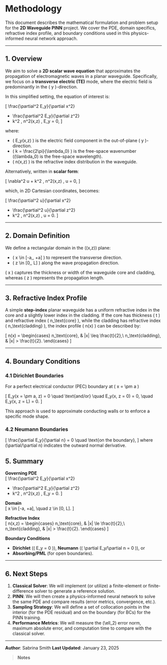 # Methodology

This document describes the mathematical formulation and problem setup for the **2D Waveguide PINN** project. We cover the PDE, domain specifics, refractive index profile, and boundary conditions used in this physics-informed neural network approach.

---

## 1. Overview

We aim to solve a **2D scalar wave equation** that approximates the propagation of electromagnetic waves in a planar waveguide. Specifically, we focus on a **transverse electric (TE)** mode, where the electric field is predominantly in the \( y \)-direction.

In this simplified setting, the equation of interest is:

\[
\frac{\partial^2 E_y}{\partial x^2}
+ \frac{\partial^2 E_y}{\partial z^2}
+ k^2 \, n^2(x,z) \, E_y = 0,
\]

where:

- \( E_y(x,z) \) is the electric field component in the out-of-plane \( y \)-direction.  
- \( k = \frac{2\pi}{\lambda_0} \) is the free-space wavenumber (\(\lambda_0\) is the free-space wavelength).  
- \( n(x,z) \) is the refractive index distribution in the waveguide.

Alternatively, written in **scalar form**:

\[
\nabla^2 u + k^2 \, n^2(x,z) \, u = 0,
\]

which, in 2D Cartesian coordinates, becomes:

\[
\frac{\partial^2 u}{\partial x^2}
+ \frac{\partial^2 u}{\partial z^2}
+ k^2 \, n^2(x,z) \, u = 0.
\]

---

## 2. Domain Definition

We define a rectangular domain in the \((x,z)\) plane:

- \( x \in [-a,\, +a] \) to represent the transverse direction.  
- \( z \in [0,\, L] \) along the wave propagation direction.

\( x \) captures the thickness or width of the waveguide core and cladding, whereas \( z \) represents the propagation length.

---

## 3. Refractive Index Profile

A simple **step-index** planar waveguide has a uniform refractive index in the core and a slightly lower index in the cladding. If the core has thickness \( t \) and refractive index \( n_\text{core} \), while the cladding has refractive index \( n_\text{cladding} \), the index profile \( n(x) \) can be described by:

\[
n(x) = 
\begin{cases}
n_\text{core}, & |x| \leq \frac{t}{2},\\
n_\text{cladding}, & |x| > \frac{t}{2}.
\end{cases}
\]

---

## 4. Boundary Conditions

### 4.1 Dirichlet Boundaries

For a perfect electrical conductor (PEC) boundary at \( x = \pm a \)

\[
E_y(x = \pm a, z) = 0 \quad \text{and/or} \quad
E_y(x, z = 0) = 0, \quad
E_y(x, z = L) = 0.
\]

This approach is used to approximate conducting walls or to enforce a specific mode shape.

### 4.2 Neumann Boundaries

\[
\frac{\partial E_y}{\partial n} = 0 \quad \text{on the boundary},
\]
where \(\partial/\partial n\) indicates the outward normal derivative.

## 5. Summary

**Governing PDE**  
\[
\frac{\partial^2 E_y}{\partial x^2}
+ \frac{\partial^2 E_y}{\partial z^2}
+ k^2 \, n^2(x,z) \, E_y = 0.
\]

**Domain**  
\[
x \in [-a, +a], \quad z \in [0, L].
\]

**Refractive Index**  
\[
n(x,z) = 
\begin{cases}
n_\text{core}, & |x| \le \frac{t}{2},\\
n_\text{cladding}, & |x| > \frac{t}{2}.
\end{cases}
\]

**Boundary Conditions**  
- **Dirichlet** (\( E_y = 0 \)), **Neumann** (\( \partial E_y/\partial n = 0 \)), or  
- **Absorbing/PML** (for open boundaries).

---

## 6. Next Steps

1. **Classical Solver**: We will implement (or utilize) a finite-element or finite-difference solver to generate a reference solution.  
2. **PINN**: We will then create a physics-informed neural network to solve the same PDE and compare results (error metrics, convergence, etc.).  
3. **Sampling Strategy**: We will define a set of collocation points in the interior (for the PDE residual) and on the boundary (for BCs) for the PINN training.  
4. **Performance Metrics**: We will measure the \(\ell_2\) error norm, maximum absolute error, and computation time to compare with the classical solver.

---

**Author**: Sabrina Smith
**Last Updated**: January 23, 2025

> **Notes**  
